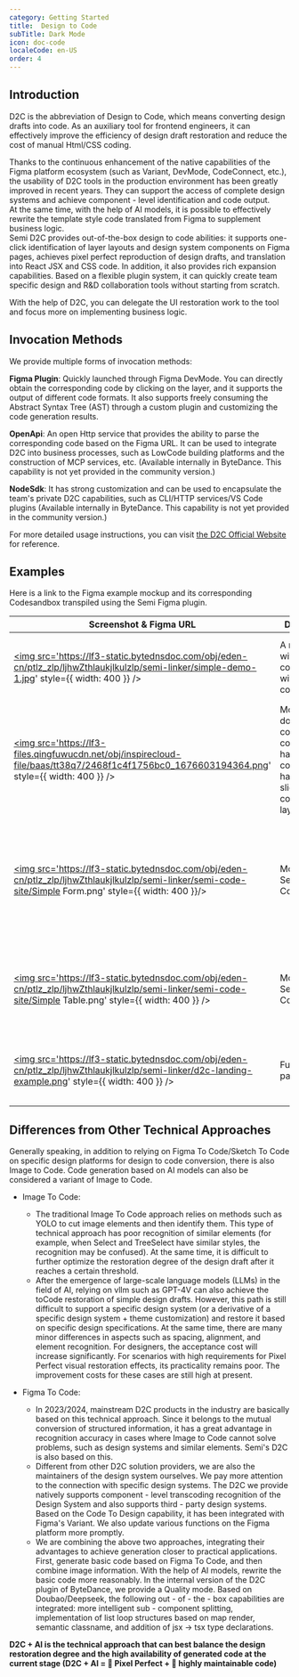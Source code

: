 ```yaml
---
category: Getting Started
title:  Design to Code
subTitle: Dark Mode
icon: doc-code
localeCode: en-US
order: 4
---
```


## Introduction

D2C is the abbreviation of Design to Code, which means converting design drafts into code. As an auxiliary tool for frontend engineers, it can effectively improve the efficiency of design draft restoration and reduce the cost of manual Html/CSS coding.

Thanks to the continuous enhancement of the native capabilities of the Figma platform ecosystem (such as Variant, DevMode, CodeConnect, etc.), the usability of D2C tools in the production environment has been greatly improved in recent years. They can support the access of complete design systems and achieve component - level identification and code output.  
At the same time, with the help of AI models, it is possible to effectively rewrite the template style code translated from Figma to supplement business logic.  
Semi D2C provides out-of-the-box design to code abilities: it supports one-click identification of layer layouts and design system components on Figma pages, achieves pixel perfect reproduction of design drafts, and translation into React JSX and CSS code. In addition, it also provides rich expansion capabilities. Based on a flexible plugin system, it can quickly create team specific design and R&D collaboration tools without starting from scratch.

With the help of D2C, you can delegate the UI restoration work to the tool and focus more on implementing business logic.

<DesignToCodeFeature /> 

## Invocation Methods

We provide multiple forms of invocation methods:  

**Figma Plugin**: Quickly launched through Figma DevMode. You can directly obtain the corresponding code by clicking on the layer, and it supports the output of different code formats. It also supports freely consuming the Abstract Syntax Tree (AST) through a custom plugin and customizing the code generation results.  

**OpenApi**: An open Http service that provides the ability to parse the corresponding code based on the Figma URL. It can be used to integrate D2C into business processes, such as LowCode building platforms and the construction of MCP services, etc. (Available internally in ByteDance. This capability is not yet provided in the community version.)  

**NodeSdk**: It has strong customization and can be used to encapsulate the team's private D2C capabilities, such as CLI/HTTP services/VS Code plugins (Available internally in ByteDance. This capability is not yet provided in the community version.)  

For more detailed usage instructions, you can visit <a href="/code" target="_blank"> the D2C Official Website</a> for reference.


## Examples

Here is a link to the Figma example mockup and its corresponding Codesandbox transpiled using the Semi Figma plugin.

| Screenshot & Figma URL                                                                                                                                                                                                                                                                                                                         | Draft Type                                                                                        | Desciption                                                                                          | Codesandbox                                                                                  |
|------------------------------------------------------------------------------------------------------------------------------------------------------------------------------------------------------------------------------------------------------------------------------------------------------------------------------------------------|---------------------------------------------------------------------------------------------------|-----------------------------------------------------------------------------------------------------|----------------------------------------------------------------------------------------------|
| <a href='https://www.figma.com/file/TlLeWouyImYUexTmhdLiIn/D2C-Getting-Start-Demo?node-id=5%3A2092' target="_blank" rel="noreferrer noopener"><img src='https://lf3-static.bytednsdoc.com/obj/eden-cn/ptlz_zlp/ljhwZthlaukjlkulzlp/semi-linker/simple-demo-1.jpg' style={{ width:  400 }} /></a>                                               | A module with simple content without components                                                   | Can be used to quickly restore layout and content                                                   | <a href='https://codesandbox.io/s/w1z9yx' target="_blank" rel="noreferrer noopener">Link</a> |
| <a href='https://www.figma.com/file/TlLeWouyImYUexTmhdLiIn/D2C-Getting-Start-Demo?node-id=1%3A275' target="_blank" rel="noreferrer noopener"><img src='https://lf3-files.qingfuwucdn.net/obj/inspirecloud-file/baas/tt38q7/2468f1c4f1756bc0_1676603194364.png' style={{ width:  400 }} /></a>                                                  | Modules that do not contain components, have more content, or have a slightly more complex layout | Can be used to quickly restore layout and content                                                   | <a href='https://codesandbox.io/s/905ncn' target="_blank" rel="noreferrer noopener">Link</a> |
| <a href='https://www.figma.com/file/TlLeWouyImYUexTmhdLiIn/D2C-Getting-Start-Demo%EF%BC%88Figma-Community%EF%BC%89?node-id=419%3A90854&t=PMnGQ3VQIoGQZZPl-4' target="_blank"><img src='https://lf3-static.bytednsdoc.com/obj/eden-cn/ptlz_zlp/ljhwZthlaukjlkulzlp/semi-linker/semi-code-site/Simple Form.png' style={{ width:  400 }}/></a>    | Module with Semi Form Components                                                                  | Can be used to quickly restore the layout and content, and identify the Props of the Semi component | <a href='https://codesandbox.io/p/sandbox/simple-form-9gq7fw' target="_blank">Link</a>                           |
| <a href='https://www.figma.com/file/TlLeWouyImYUexTmhdLiIn/D2C-Getting-Start-Demo%EF%BC%88Figma-Community%EF%BC%89?node-id=419%3A128959&t=PMnGQ3VQIoGQZZPl-4' target="_blank"><img src='https://lf3-static.bytednsdoc.com/obj/eden-cn/ptlz_zlp/ljhwZthlaukjlkulzlp/semi-linker/semi-code-site/Simple Table.png' style={{ width:  400 }} /></a> | Module with Semi Table Components                                                                 | Can be used to quickly identify table columns, create Table                                         | <a href='https://codesandbox.io/s/happy-browser-dt34sr' target="_blank">Link</a>             |
| <a href='https://www.figma.com/file/TlLeWouyImYUexTmhdLiIn/D2C-Getting-Start-Demo?node-id=1%3A276' target="_blank" rel="noreferrer noopener"><img src='https://lf3-static.bytednsdoc.com/obj/eden-cn/ptlz_zlp/ljhwZthlaukjlkulzlp/semi-linker/d2c-landing-example.png' style={{ width:  400 }} /></a>                                          | Full landing page                                                                                 | Can be used to quickly restore layout and content                                                   | <a href='https://codesandbox.io/s/cvhhqt' target="_blank" rel="noreferrer noopener">Link</a> |



## Differences from Other Technical Approaches
Generally speaking, in addition to relying on Figma To Code/Sketch To Code on specific design platforms for design to code conversion, there is also Image to Code. Code generation based on AI models can also be considered a variant of Image to Code.

- Image To Code:
    - The traditional Image To Code approach relies on methods such as YOLO to cut image elements and then identify them. This type of technical approach has poor recognition of similar elements (for example, when Select and TreeSelect have similar styles, the recognition may be confused). At the same time, it is difficult to further optimize the restoration degree of the design draft after it reaches a certain threshold.
    - After the emergence of large-scale language models (LLMs) in the field of AI, relying on vllm such as GPT-4V can also achieve the toCode restoration of simple design drafts. However, this path is still difficult to support a specific design system (or a derivative of a specific design system + theme customization) and restore it based on specific design specifications. At the same time, there are many minor differences in aspects such as spacing, alignment, and element recognition. For designers, the acceptance cost will increase significantly. For scenarios with high requirements for Pixel Perfect visual restoration effects, its practicality remains poor. The improvement costs for these cases are still high at present.

- Figma To Code:
    - In 2023/2024, mainstream D2C products in the industry are basically based on this technical approach. Since it belongs to the mutual conversion of structured information, it has a great advantage in recognition accuracy in cases where Image to Code cannot solve problems, such as design systems and similar elements. Semi's D2C is also based on this.
    - Different from other D2C solution providers, we are also the maintainers of the design system ourselves. We pay more attention to the connection with specific design systems. The D2C we provide natively supports component - level transcoding recognition of the Design System and also supports third - party design systems. Based on the Code To Design capability, it has been integrated with Figma's Variant. We also update various functions on the Figma platform more promptly.
    - We are combining the above two approaches, integrating their advantages to achieve generation closer to practical applications. First, generate basic code based on Figma To Code, and then combine image information. With the help of AI models, rewrite the basic code more reasonably. In the internal version of the D2C plugin of ByteDance, we provide a Quality mode. Based on Doubao/Deepseek, the following out - of - the - box capabilities are integrated: more intelligent sub - component splitting, implementation of list loop structures based on map render, semantic classname, and addition of jsx -> tsx type declarations.

**D2C + AI is the technical approach that can best balance the design restoration degree and the high availability of generated code at the current stage (D2C + AI = 🚀 Pixel Perfect + 🔩 highly maintainable code)** 